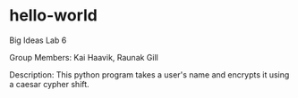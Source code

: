 # hello-world
Big Ideas Lab 6

Group Members: Kai Haavik, Raunak Gill

Description: This python program takes a user's name and encrypts it using a caesar cypher shift.
